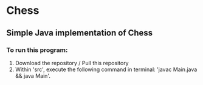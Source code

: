 # Chess
## Simple Java implementation of Chess
### To run this program:
1. Download the repository / Pull this repository
2. Within 'src', execute the following command in terminal: 'javac Main.java && java Main'.
